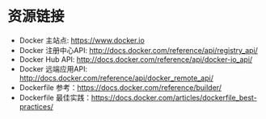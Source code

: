 # 资源链接
* Docker 主站点: https://www.docker.io
* Docker 注册中心API: http://docs.docker.com/reference/api/registry_api/
* Docker Hub API: http://docs.docker.com/reference/api/docker-io_api/
* Docker 远端应用API: http://docs.docker.com/reference/api/docker_remote_api/
* Dockerfile 参考：https://docs.docker.com/reference/builder/
* Dockerfile 最佳实践：https://docs.docker.com/articles/dockerfile_best-practices/
